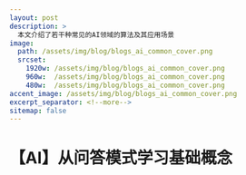 ```yaml
---
layout: post
description: > 
  本文介绍了若干种常见的AI领域的算法及其应用场景
image: 
  path: /assets/img/blog/blogs_ai_common_cover.png
  srcset: 
    1920w: /assets/img/blog/blogs_ai_common_cover.png
    960w:  /assets/img/blog/blogs_ai_common_cover.png
    480w:  /assets/img/blog/blogs_ai_common_cover.png
accent_image: /assets/img/blog/blogs_ai_common_cover.png
excerpt_separator: <!--more-->
sitemap: false
---
```

# 【AI】从问答模式学习基础概念
